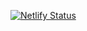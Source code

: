 [![Netlify Status](https://api.netlify.com/api/v1/badges/d4fb8900-0f3b-4134-9274-4b3ec26c055d/deploy-status)](https://app.netlify.com/sites/meek-duckanoo-3012e0/deploys)
